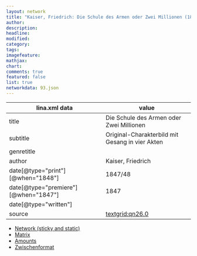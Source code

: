 ```yaml
---
layout: network
title: "Kaiser, Friedrich: Die Schule des Armen oder Zwei Millionen (1847)"
author:
description:
headline:
modified:
category:
tags:
imagefeature: 
mathjax: 
chart: 
comments: true
featured: false
list: true
networkdata: 93.json
---
```

lina.xml data  | value
------------- | -------------
title|Die Schule des Armen oder Zwei Millionen
subtitle|Original-Charakterbild mit Gesang in vier Akten
genretitle|
author|Kaiser, Friedrich
date[@type="print"][@when="1848"]|1847/48
date[@type="premiere"][@when="1847"]|1847
date[@type="written"]|
source|[textgrid:qn26.0](https://textgridlab.org/1.0/tgcrud-public/rest/textgrid:qn26.0/data)



* [Network (sticky and static)](/network93)
* [Matrix](/matrix93)
* [Amounts](/amounts93)
* [Zwischenformat](/lina93 )
